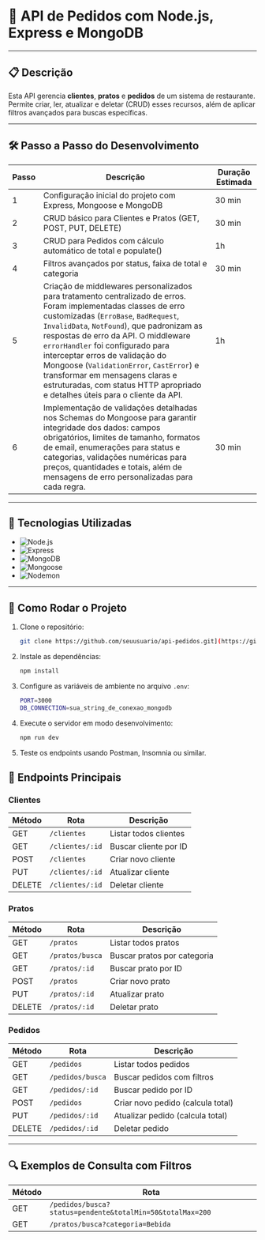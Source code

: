 # 🚀 API de Pedidos com Node.js, Express e MongoDB

---

## 📋 Descrição

Esta API gerencia **clientes**, **pratos** e **pedidos** de um sistema de restaurante.  
Permite criar, ler, atualizar e deletar (CRUD) esses recursos, além de aplicar filtros avançados para buscas específicas.  

---

## 🛠️ Passo a Passo do Desenvolvimento

| Passo | Descrição | Duração Estimada |
|-------|-----------|------------------|
| 1     | Configuração inicial do projeto com Express, Mongoose e MongoDB | 30 min |
| 2     | CRUD básico para Clientes e Pratos (GET, POST, PUT, DELETE) | 30 min |
| 3     | CRUD para Pedidos com cálculo automático de total e populate() | 1h |
| 4     | Filtros avançados por status, faixa de total e categoria | 30 min |
| 5     | Criação de middlewares personalizados para tratamento centralizado de erros. Foram implementadas classes de erro customizadas (`ErroBase`, `BadRequest`, `InvalidData`, `NotFound`), que padronizam as respostas de erro da API. O middleware `errorHandler` foi configurado para interceptar erros de validação do Mongoose (`ValidationError`, `CastError`) e transformar em mensagens claras e estruturadas, com status HTTP apropriado e detalhes úteis para o cliente da API. | 1h               |
| 6     | Implementação de validações detalhadas nos Schemas do Mongoose para garantir integridade dos dados: campos obrigatórios, limites de tamanho, formatos de email, enumerações para status e categorias, validações numéricas para preços, quantidades e totais, além de mensagens de erro personalizadas para cada regra. | 30 min               |


---

## 🔧 Tecnologias Utilizadas

- ![Node.js](https://img.shields.io/badge/Node.js-339933?style=flat&logo=node.js&logoColor=white)
- ![Express](https://img.shields.io/badge/Express-000000?style=flat&logo=express&logoColor=white)
- ![MongoDB](https://img.shields.io/badge/MongoDB-47A248?style=flat&logo=mongodb&logoColor=white)
- ![Mongoose](https://img.shields.io/badge/Mongoose-880000?style=flat)
- ![Nodemon](https://img.shields.io/badge/Nodemon-76D04B?style=flat&logo=nodemon&logoColor=white)

---

## 🚀 Como Rodar o Projeto

1. Clone o repositório:  
   ```bash
   git clone https://github.com/seuusuario/api-pedidos.git](https://github.com/zinetti/order_API.git
2. Instale as dependências:
   ```bash
   npm install
3. Configure as variáveis de ambiente no arquivo `.env`:
   ```bash
   PORT=3000
   DB_CONNECTION=sua_string_de_conexao_mongodb
4. Execute o servidor em modo desenvolvimento:
    ```bash
    npm run dev
5. Teste os endpoints usando Postman, Insomnia ou similar.
## 📡 Endpoints Principais
### Clientes
| Método | Rota            | Descrição             |
| ------ | --------------- | --------------------- |
| GET    | `/clientes`     | Listar todos clientes |
| GET    | `/clientes/:id` | Buscar cliente por ID |
| POST   | `/clientes`     | Criar novo cliente    |
| PUT    | `/clientes/:id` | Atualizar cliente     |
| DELETE | `/clientes/:id` | Deletar cliente       |

### Pratos
| Método | Rota                             | Descrição                   |
| ------ | -------------------------------- | --------------------------- |
| GET    | `/pratos`                        | Listar todos pratos         |
| GET    | `/pratos/busca`                  | Buscar pratos por categoria |
| GET    | `/pratos/:id`                    | Buscar prato por ID         |
| POST   | `/pratos`                        | Criar novo prato            |
| PUT    | `/pratos/:id`                    | Atualizar prato             |
| DELETE | `/pratos/:id`                    | Deletar prato               |

### Pedidos
| Método | Rota                                                      | Descrição                         |
| ------ | --------------------------------------------------------- | --------------------------------- |
| GET    | `/pedidos`                                                | Listar todos pedidos              |
| GET    | `/pedidos/busca`                                          | Buscar pedidos com filtros        |
| GET    | `/pedidos/:id`                                            | Buscar pedido por ID              |
| POST   | `/pedidos`                                                | Criar novo pedido (calcula total) |
| PUT    | `/pedidos/:id`                                            | Atualizar pedido (calcula total)  |
| DELETE | `/pedidos/:id`                                            | Deletar pedido                    |

---

## 🔍 Exemplos de Consulta com Filtros
| Método | Rota                                                      |
| ------ | --------------------------------------------------------- | 
| GET    | `/pedidos/busca?status=pendente&totalMin=50&totalMax=200` | 
| GET    | `/pratos/busca?categoria=Bebida` | 






 
